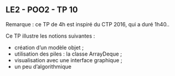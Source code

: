 LE2 - POO2 - TP 10
-----------------------
Remarque : ce TP de 4h est inspiré du CTP 2016, qui a duré 1h40..

Ce TP illustre les notions suivantes :
* création d’un modèle objet ;
* utilisation des piles : la classe ArrayDeque ;
* visualisation avec une interface graphique ;
* un peu d’algorithmique
